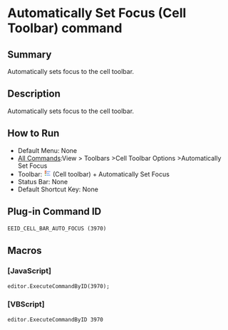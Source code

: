 # Automatically Set Focus (Cell Toolbar) command

## Summary

Automatically sets focus to the cell toolbar.

## Description

Automatically sets focus to the cell toolbar.

## How to Run

- Default Menu: None
- [All Commands](../tools/all_commands):View >
Toolbars \>Cell Toolbar Options \>Automatically Set Focus
- Toolbar: ![](../../images/commonsettings.gif) (Cell toolbar) + Automatically Set Focus
- Status Bar: None
- Default Shortcut Key: None

## Plug-in Command ID

```
EEID_CELL_BAR_AUTO_FOCUS (3970)
```

## Macros

### \[JavaScript\]

```
editor.ExecuteCommandByID(3970);
```

### \[VBScript\]

```
editor.ExecuteCommandByID 3970
```
